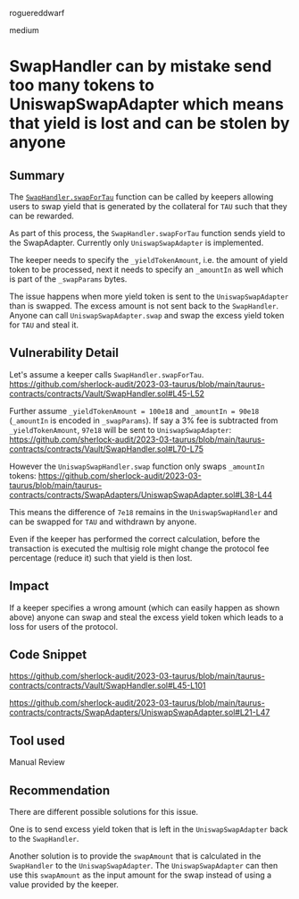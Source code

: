 roguereddwarf

medium

# SwapHandler can by mistake send too many tokens to UniswapSwapAdapter which means that yield is lost and can be stolen by anyone

## Summary
The [`SwapHandler.swapForTau`](https://github.com/sherlock-audit/2023-03-taurus/blob/main/taurus-contracts/contracts/Vault/SwapHandler.sol#L45-L101) function can be called by keepers allowing users to swap yield that is generated by the collateral for `TAU` such that they can be rewarded.

As part of this process, the `SwapHandler.swapForTau` function sends yield to the SwapAdapter. Currently only `UniswapSwapAdapter` is implemented.

The keeper needs to specify the `_yieldTokenAmount`, i.e. the amount of yield token to be processed, next it needs to specify an `_amountIn` as well which is part of the `_swapParams` bytes.

The issue happens when more yield token is sent to the `UniswapSwapAdapter` than is swapped.
The excess amount is not sent back to the `SwapHandler`.
Anyone can call `UniswapSwapAdapter.swap` and swap the excess yield token for `TAU` and steal it.

## Vulnerability Detail
Let's assume a keeper calls `SwapHandler.swapForTau`.
https://github.com/sherlock-audit/2023-03-taurus/blob/main/taurus-contracts/contracts/Vault/SwapHandler.sol#L45-L52

Further assume `_yieldTokenAmount = 100e18` and `_amountIn = 90e18` (`_amountIn` is encoded in `_swapParams`).
If say a 3% fee is subtracted from `_yieldTokenAmount`, `97e18` will be sent to `UniswapSwapAdapter`:
https://github.com/sherlock-audit/2023-03-taurus/blob/main/taurus-contracts/contracts/Vault/SwapHandler.sol#L70-L75

However the `UniswapSwapHandler.swap` function only swaps `_amountIn` tokens:
https://github.com/sherlock-audit/2023-03-taurus/blob/main/taurus-contracts/contracts/SwapAdapters/UniswapSwapAdapter.sol#L38-L44

This means the difference of `7e18` remains in the `UniswapSwapHandler` and can be swapped for `TAU` and withdrawn by anyone.

Even if the keeper has performed the correct calculation, before the transaction is executed the multisig role might change the protocol fee percentage (reduce it) such that yield is then lost.

## Impact
If a keeper specifies a wrong amount (which can easily happen as shown above) anyone can swap and steal the excess yield token which leads to a loss for users of the protocol.

## Code Snippet
https://github.com/sherlock-audit/2023-03-taurus/blob/main/taurus-contracts/contracts/Vault/SwapHandler.sol#L45-L101

https://github.com/sherlock-audit/2023-03-taurus/blob/main/taurus-contracts/contracts/SwapAdapters/UniswapSwapAdapter.sol#L21-L47

## Tool used
Manual Review

## Recommendation
There are different possible solutions for this issue.

One is to send excess yield token that is left in the `UniswapSwapAdapter` back to the `SwapHandler`.

Another solution is to provide the `swapAmount` that is calculated in the `SwapHandler` to the `UniswapSwapAdapter`. The `UniswapSwapAdapter` can then use this `swapAmount` as the input amount for the swap instead of using a value provided by the keeper.
